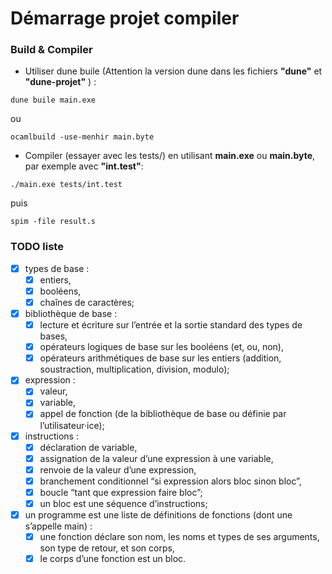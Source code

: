 # Démarrage projet compiler

### Build & Compiler

- Utiliser dune buile (Attention la version dune dans les fichiers **"dune"** et **"dune-projet"** ) :

```
dune buile main.exe
```

ou

```
ocamlbuild -use-menhir main.byte
```

- Compiler (essayer avec les tests/) en utilisant **main.exe** ou **main.byte**, par exemple avec **"int.test"**:

```
./main.exe tests/int.test
```

puis

```
spim -file result.s
```

### TODO liste

- [x] types de base :
  - [x] entiers,
  - [x] booléens,
  - [x] chaînes de caractères;

- [X] bibliothèque de base :
  - [X] lecture et écriture sur l’entrée et la sortie standard des types de bases,
  - [X] opérateurs logiques de base sur les booléens (et, ou, non),
  - [X] opérateurs arithmétiques de base sur les entiers (addition, soustraction, multiplication, division, modulo);

- [X] expression :
  - [X] valeur,
  - [X] variable,
  - [X] appel de fonction (de la bibliothèque de base ou définie par l’utilisateur·ice);

- [X] instructions :
  - [X] déclaration de variable,
  - [X] assignation de la valeur d’une expression à une variable,
  - [X] renvoie de la valeur d’une expression,
  - [X] branchement conditionnel “si expression alors bloc sinon bloc”,
  - [X] boucle “tant que expression faire bloc”;
  - [X] un bloc est une séquence d’instructions;

- [X] un programme est une liste de définitions de fonctions (dont une s’appelle main) :
  - [X] une fonction déclare son nom, les noms et types de ses arguments, son type de retour, et son corps,
  - [X] le corps d’une fonction est un bloc.
